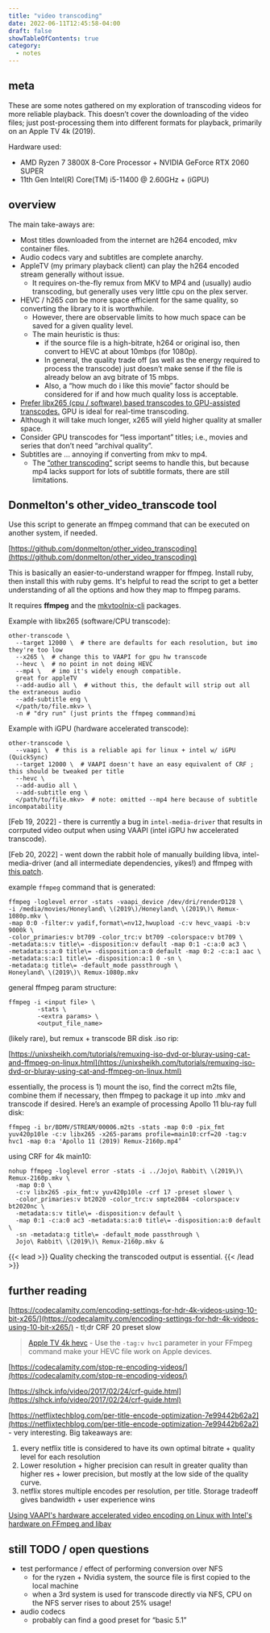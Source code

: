 ```yaml
---
title: "video transcoding"
date: 2022-06-11T12:45:58-04:00
draft: false
showTableOfContents: true
category:
  - notes
---
```


## meta

These are some notes gathered on my exploration of transcoding videos for more reliable playback.
This doesn’t cover the downloading of the video files; just post-processing them into different formats for playback, primarily on an Apple TV 4k (2019).

Hardware used: 

- AMD Ryzen 7 3800X 8-Core Processor + NVIDIA GeForce RTX 2060 SUPER
- 11th Gen Intel(R) Core(TM) i5-11400 @ 2.60GHz + (iGPU)

## overview

The main take-aways are:

- Most titles downloaded from the internet are h264 encoded, mkv container files.
- Audio codecs vary and subtitles are complete anarchy.
- AppleTV (my primary playback client) can play the h264 encoded stream generally without issue.
  - It requires on-the-fly remux from MKV to MP4 and (usually) audio transcoding, but generally uses very little cpu on the plex server.
- HEVC / h265 *can* be more space efficient for the same quality, so converting the library to it is worthwhile.
  - However, there are observable limits to how much space can be saved for a given quality level.
  - The main heuristic is thus:
    - if the source file is a high-bitrate, h264 or original iso, then convert to HEVC at about 10mbps (for 1080p).
    - In general, the quality trade off (as well as the energy required to process the transcode) just doesn’t make sense if the file is already below an avg bitrate of 15 mbps.
    - Also, a “how much do i like this movie” factor should be considered for if and how much quality loss is acceptable.
- [Prefer libx265 (cpu / software) based transcodes to GPU-assisted transcodes.](https://codecalamity.com/hardware-encoding-4k-hdr10-videos/#has-hevc-hardware-encoding-caught-up-to-the-quality-of-software-encoding) GPU is ideal for real-time transcoding.
- Although it will take much longer, x265 will yield higher quality at smaller space.
- Consider GPU transcodes for “less important” titles; i.e., movies and series that don’t need “archival quality”.
- Subtitles are ... annoying if converting from mkv to mp4.
  - The [“other transcoding”](https://github.com/donmelton/other_video_transcoding) script seems to handle this, but because mp4 lacks support for lots of subtitle formats, there are still limitations.

## Donmelton's other_video_transcode tool

Use this script to generate an ffmpeg command that can be executed on another system, if needed.

[https://github.com/donmelton/other_video_transcoding](https://github.com/donmelton/other_video_transcoding)

This is basically an easier-to-understand wrapper for ffmpeg.
Install ruby, then install this with ruby gems.
It's helpful to read the script to get a better understanding of all the options and how they map to ffmpeg params.

It requires **ffmpeg** and the [mkvtoolnix-cli]([https://archlinux.org/packages/extra/x86_64/mkvtoolnix-cli/](https://archlinux.org/packages/extra/x86_64/mkvtoolnix-cli/)) packages.

Example with libx265 (software/CPU transcode):

```fish
other-transcode \
  --target 12000 \  # there are defaults for each resolution, but imo they're too low
  --x265 \  # change this to VAAPI for gpu hw transcode
  --hevc \  # no point in not doing HEVC 
  --mp4 \   # imo it's widely enough compatible.
  great for appleTV
  --add-audio all \  # without this, the default will strip out all the extraneous audio
  --add-subtitle eng \
  </path/to/file.mkv> \
  -n # "dry run" (just prints the ffmpeg commmand)mi
```

Example with iGPU (hardware accelerated transcode):

```fish
other-transcode \
  --vaapi \  # this is a reliable api for linux + intel w/ iGPU (QuickSync)
  --target 12000 \  # VAAPI doesn't have an easy equivalent of CRF ; this should be tweaked per title
  --hevc \
  --add-audio all \
  --add-subtitle eng \
  </path/to/file.mkv>  # note: omitted --mp4 here because of subtitle incompatability
```

[Feb 19, 2022] - there is currently a bug in `intel-media-driver` that results in corrputed video output when using VAAPI (intel iGPU hw accelerated transcode).

[Feb 20, 2022] - went down the rabbit hole of manually building libva, intel-media-driver (and all intermediate dependencies, yikes!) and ffmpeg with [this patch](https://github.com/intel-media-ci/cartwheel-ffmpeg/blob/master/patches/0025-lavc-vaapi_encode_h265-fix-max_transform_hierarchy_d.patch).


example `ffmpeg` command that is generated:

```fish
ffmpeg -loglevel error -stats -vaapi_device /dev/dri/renderD128 \
-i /media/movies/Honeyland\ \(2019\)/Honeyland\ \(2019\)\ Remux-1080p.mkv \
-map 0:0 -filter:v yadif,format\=nv12,hwupload -c:v hevc_vaapi -b:v 9000k \
-color_primaries:v bt709 -color_trc:v bt709 -colorspace:v bt709 \
-metadata:s:v title\= -disposition:v default -map 0:1 -c:​a:0 ac3 \
-metadata:s:​a:0 title\= -disposition:​a:0 default -map 0:2 -c:​a:1 aac \
-metadata:s:​a:1 title\= -disposition:​a:1 0 -sn \
-metadata:g title\= -default_mode passthrough \
Honeyland\ \(2019\)\ Remux-1080p.mkv
```

general ffmpeg param structure:

```fish
ffmpeg -i <input file> \
		-stats \
		-<extra params> \
		<output_file_name>
```

(likely rare), but remux + transcode BR disk .iso rip:

[https://unixsheikh.com/tutorials/remuxing-iso-dvd-or-bluray-using-cat-and-ffmpeg-on-linux.html](https://unixsheikh.com/tutorials/remuxing-iso-dvd-or-bluray-using-cat-and-ffmpeg-on-linux.html)

essentially, the process is 1) mount the iso, find the correct m2ts file, combine them if necessary, then ffmpeg to package it up into .mkv and transcode if desired.
Here’s an example of processing Apollo 11 blu-ray full disk:

```fish
ffmpeg -i br/BDMV/STREAM/00006.m2ts -stats -map 0:0 -pix_fmt yuv420p10le -c:v libx265 -x265-params profile=main10:crf=20 -tag:v hvc1 -map 0:​a 'Apollo 11 (2019) Remux-2160p.mp4’
````

using CRF for 4k main10:

```fish
nohup ffmpeg -loglevel error -stats -i ../Jojo\ Rabbit\ \(2019\)\ Remux-2160p.mkv \
  -map 0:0 \
  -c:v libx265 -pix_fmt:v yuv420p10le -crf 17 -preset slower \
  -color_primaries:v bt2020 -color_trc:v smpte2084 -colorspace:v bt2020nc \
  -metadata:s:v title\= -disposition:v default \
  -map 0:1 -c:​a:0 ac3 -metadata:s:​a:0 title\= -disposition:​a:0 default \
  -sn -metadata:g title\= -default_mode passthrough \
  Jojo\ Rabbit\ \(2019\)\ Remux-2160p.mkv &
```

{{< lead >}}
Quality checking the transcoded output is essential.
{{< /lead  >}}


## further reading

[https://codecalamity.com/encoding-settings-for-hdr-4k-videos-using-10-bit-x265/](https://codecalamity.com/encoding-settings-for-hdr-4k-videos-using-10-bit-x265/) - tl;dr CRF 20 preset slow

> [Apple TV 4k hevc](https://aaron.cc/ffmpeg-hevc-apple-devices/) - Use the `-tag:v hvc1` parameter in your FFmpeg command make your HEVC file work on Apple devices.

[https://codecalamity.com/stop-re-encoding-videos/](https://codecalamity.com/stop-re-encoding-videos/)

[https://slhck.info/video/2017/02/24/crf-guide.html](https://slhck.info/video/2017/02/24/crf-guide.html)

[https://netflixtechblog.com/per-title-encode-optimization-7e99442b62a2](https://netflixtechblog.com/per-title-encode-optimization-7e99442b62a2) - very interesting.
Big takeaways are:

1. every netflix title is considered to have its own optimal bitrate + quality level for each resolution
2. Lower resolution + higher precision can result in greater quality than higher res + lower precision, but mostly at the low side of the quality curve.
3. netflix stores multiple encodes per resolution, per title. Storage tradeoff gives bandwidth + user experience wins

[Using VAAPI's hardware accelerated video encoding on Linux with Intel's hardware on FFmpeg and libav](https://gist.github.com/Brainiarc7/95c9338a737aa36d9bb2931bed379219)

## still TODO / open questions

- test performance / effect of performing conversion over NFS
    - for the ryzen + Nvidia system, the source file is first copied to the local machine
    - when a 3rd system is used for transcode directly via NFS, CPU on the NFS server rises to about 25% usage!
- audio codecs
    - probably can find a good preset for “basic 5.1”